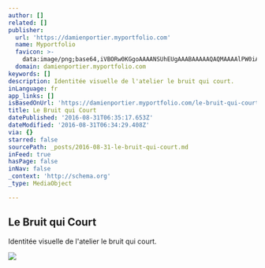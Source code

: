 ```yaml
---
author: []
related: []
publisher:
  url: 'https://damienportier.myportfolio.com'
  name: Myportfolio
  favicon: >-
    data:image/png;base64,iVBORw0KGgoAAAANSUhEUgAAABAAAAAQAQMAAAAlPW0iAAAABGdBTUEAALGPC/xhBQAAAAFzUkdCAK7OHOkAAAADUExURUxpcU3H2DoAAAABdFJOUwBA5thmAAAADElEQVQI12NgIA0AAAAwAAHHqoWOAAAAAElFTkSuQmCC
  domain: damienportier.myportfolio.com
keywords: []
description: Identitée visuelle de l'atelier le bruit qui court.
inLanguage: fr
app_links: []
isBasedOnUrl: 'https://damienportier.myportfolio.com/le-bruit-qui-court'
title: Le Bruit qui Court
datePublished: '2016-08-31T06:35:17.653Z'
dateModified: '2016-08-31T06:34:29.408Z'
via: {}
starred: false
sourcePath: _posts/2016-08-31-le-bruit-qui-court.md
inFeed: true
hasPage: false
inNav: false
_context: 'http://schema.org'
_type: MediaObject

---
```

<article style=""><h1>Le Bruit qui Court</h1><p>Identitée visuelle de l'atelier le bruit qui court.</p><img src="https://mir-s3-cdn-cf.behance.net/project_modules/max_3840/c2e5d537961199.57517ab093c95.jpg" /></article>